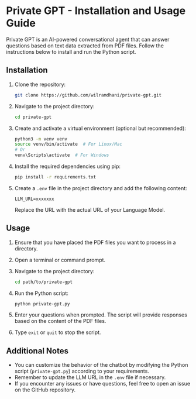 # Private GPT - Installation and Usage Guide

Private GPT is an AI-powered conversational agent that can answer questions based on text data extracted from PDF files. Follow the instructions below to install and run the Python script.

## Installation

1. Clone the repository:

   ```bash
   git clone https://github.com/wilramdhani/private-gpt.git
   ```

2. Navigate to the project directory:

   ```bash
   cd private-gpt
   ```

3. Create and activate a virtual environment (optional but recommended):

   ```bash
   python3 -m venv venv
   source venv/bin/activate  # For Linux/Mac
   # Or
   venv\Scripts\activate  # For Windows
   ```

4. Install the required dependencies using pip:

   ```bash
   pip install -r requirements.txt
   ```

5. Create a `.env` file in the project directory and add the following content:

   ```plaintext
   LLM_URL=xxxxxxx
   ```

   Replace the URL with the actual URL of your Language Model.

## Usage

1. Ensure that you have placed the PDF files you want to process in a directory.
2. Open a terminal or command prompt.

3. Navigate to the project directory:

   ```bash
   cd path/to/private-gpt
   ```

4. Run the Python script:

   ```bash
   python private-gpt.py
   ```

5. Enter your questions when prompted. The script will provide responses based on the content of the PDF files.

6. Type `exit` or `quit` to stop the script.

## Additional Notes

- You can customize the behavior of the chatbot by modifying the Python script (`private-gpt.py`) according to your requirements.
- Remember to update the LLM URL in the `.env` file if necessary.
- If you encounter any issues or have questions, feel free to open an issue on the GitHub repository.
